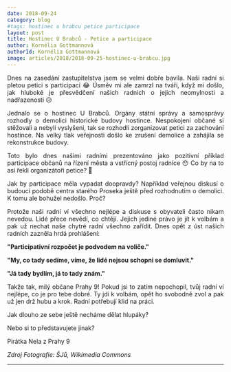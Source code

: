 ```yaml
---
date: 2018-09-24
category: blog
#tags: hostinec u brabcu petice participace
layout: post
title: Hostinec U Brabců - Petice a participace
author: Kornélia Gottmannová
authorId: Kornélia Gottmannová
image: articles/2018/2018-09-25-hostinec-u-brabcu.jpg
---
```

<p style='text-align: justify;'>
Dnes na zasedání zastupitelstva jsem se velmi dobře bavila. Naši radní si pletou petici s participací 😂 Úsměv mi ale zamrzl na tváři, když mi došlo, jak hluboké je přesvědčení našich radních o jejich neomylnosti a nadřazenosti 😥
</p><p style='text-align: justify;'>
Jednalo se o hostinec U Brabců. Orgány státní správy a samosprávy rozhodly o demolici historické budovy hostince. Nespokojení občané si stěžovali a nebyli vyslyšeni, tak se rozhodli zorganizovat petici za zachování hostince. Na velký tlak veřejnosti došlo ke zrušení demolice a zahájila se rekonstrukce budovy.
</p><p style='text-align: justify;'>
Toto bylo dnes našimi radními prezentováno jako pozitivní příklad participace občanů na řízení města a vstřícný postoj radnice 😯 Co by na to asi řekli organizátoři petice? 🤔
</p><p style='text-align: justify;'>
Jak by participace měla vypadat doopravdy? Například veřejnou diskusí o budoucí podobě centra starého Proseka ještě před rozhodnutím o demolici. K tomu ale bohužel nedošlo. Proč?
</p><p style='text-align: justify;'>
Protože naši radní ví všechno nejlépe a diskuse s obyvateli často nikam nevedou. Lidé přece nevědí, co chtějí. Jejich jediné právo je jít k volbám a pak už nechat naše chytré radní všechno zařídit. Dnes opět z úst našich radních zazněla hrdá prohlášení:
</p><p style='text-align: justify;'>
<b>"Participativní rozpočet je podvodem na voliče."</b>
</p><p style='text-align: justify;'>
<b>"My, co tady sedíme, víme, že lidé nejsou schopni se domluvit."</b>
</p><p style='text-align: justify;'>
<b>"Já tady bydlím, já to tady znám."</b>
</p><p style='text-align: justify;'>
Takže tak, milý občane Prahy 9! Pokud jsi to zatím nepochopil, tvůj radní ví nejlépe, co je pro tebe dobré. Ty jdi k volbám, opět ho svobodně zvol a pak už jen drž hubu a krok. Radní potřebují klid na práci.
</p><p style='text-align: justify;'>
Jak dlouho ze sebe ještě necháme dělat hlupáky?
</p><p style='text-align: justify;'>
Nebo si to představujete jinak?
</p><p style='text-align: justify;'>
Pirátka Nela z Prahy 9
</p><p style='text-align: justify;'>
<i>Zdroj Fotografie: ŠJů, Wikimedia Commons</i></p>

---
